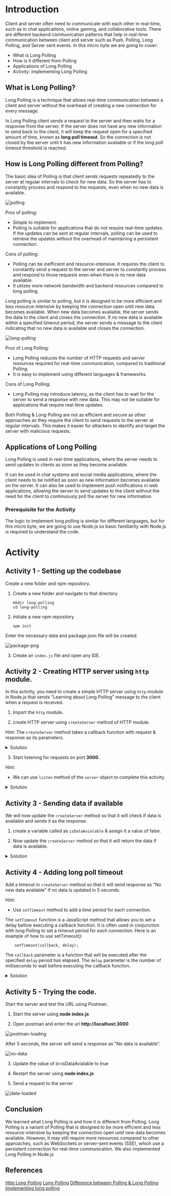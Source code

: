# Introduction

Client and server often need to communicate with each other in real-time, such as in chat applications, online gaming, and collaborative tools. There are different backend communication patterns that help in real-time communication between client and server such as Push, Polling, Long Polling, and Server sent events. In this micro byte we are going to cover:

- What is Long Polling
- How is it different from Polling
- Applications of Long Polling
- Activity: Implementing Long Polling

## What is Long Polling?

Long Polling is a technique that allows real-time communication between a client and server without the overhead of creating a new connection for every message.

In Long Polling client sends a request to the server and then waits for a response from the server. If the server does not have any new information to send back to the client, it will keep the request open for a specified amount of time, known as **long poll timeout**. So the connection is not closed by the server until it has new information available or if the long poll timeout threshold is reached.

## How is Long Polling different from Polling?

The basic idea of Polling is that client sends requests repeatedly to the server at regular intervals to check for new data. So the server has to constantly process and respond to the requests, even when no new data is available.

![polling](/Introduction%20to%20Long%20Polling/Images/polling.png)

Pros of polling:

- Simple to implement.
- Polling is suitable for applications that do not require real-time updates. If the updates can be sent at regular intervals, polling can be used to retrieve the updates without the overhead of maintaining a persistent connection.

Cons of polling:

- Polling can be inefficient and resource-intensive. It requires the client to constantly send a request to the server and server to constantly process and respond to those requests even when there is no new data available.
- It utilzes more network bandwidth and backend resources compared to long polling.

Long polling is similar to polling, but it is designed to be more efficient and less resource-intensive by keeping the connection open until new data becomes available. When new data becomes available, the server sends the data to the client and closes the connection. If no new data is available within a specified timeout period, the server sends a message to the client indicating that no new data is available and closes the connection.

![long-polling](/Introduction%20to%20Long%20Polling/Images/long%20polling.png)

Pros of Long Polling:

- Long Polling reduces the number of HTTP requests and server resources required for real-time communication, compared to traditional Polling.
- It is easy to implement using different languages & frameworks.

Cons of Long Polling:

- Long Polling may introduce latency, as the client has to wait for the server to send a response with new data. This may not be suitable for applications that require real-time updates.

Both Polling & Long Polling are not as efficient and secure as other approaches as they require the client to send requests to the server at regular intervals. This makes it easier for attackers to identify and target the server with malicious requests.

## Applications of Long Polling

Long Polling is used in real-time applications, where the server needs to send updates to clients as soon as they become available.

It can be used in chat systems and social media applications, where the client needs to be notified as soon as new information becomes available on the server. It can also be used to implement push notifications in web applications, allowing the server to send updates to the client without the need for the client to continuously poll the server for new information.

### Prerequisite for the Activity

The logic to implement long polling is similar for different languages, but for this micro byte, we are going to use Node.js so basic familiarity with Node.js is required to understand the code.

# Activity

## Activity 1 - Setting up the codebase

Create a new folder and npm repository.

1.  Create a new folder and navigate to that directory

        mkdir long-polling
        cd long-polling

2.  Initiate a new npm repository

        npm init

Enter the necessary data and package.json file will be created.

![package-png](/Introduction%20to%20Long%20Polling/Images/package.png)

3. Create an `index.js` file and open any IDE.

## Activity 2 - Creating HTTP server using `http` module.

In this activity, you need to create a simple HTTP server using `http` module in Node.js that sends "Learning about Long Polling" message to the client when a request is received.

1. Import the `http` module.

2. create HTTP server using `createServer` method of HTTP module.

Hint:
The `createServer` method takes a callback function with request & response as its parameters.

<details>
<summary>Solution</summary>

        const http = require('http');

        const server = http.createServer((req,res) => {
            res.end("Learning about Long Polling");
        })

The createServer method is called whenever the server receives a request.

</details>

3. Start listening for requests on port **3000**.

Hint:

- We can use `listen` method of the `server` object to complete this activity.

<details>
<summary>Solution</summary>

        server.listen((3000, ()=>{
            console.log('Server is listening on port 3000');
        }))

</details>

## Activity 3 - Sending data if available

We will now update the `createServer` method so that it will check if data is available and sends it as the response.

1. create a variable called as `isDataAvialable` & assign it a value of false.

2. Now update the `createServer` method so that it will return the data if data is available.

<details>
<summary>Solution</summary>

        let isDataAvialable = false;

        const http = require('http');

        const server = http.createServer((req,res) => {
            if(isDataAvialable){
                res.end(`Data is ${data}`);
            }
        })

        server.listen((3000, ()=>{
            console.log('Server is listening on port 3000');
        }))

</details>

## Activity 4 - Adding long poll timeout

Add a timeout in `createServer` method so that it will send response as "No new data available" if no data is updated in 5 seconds.

Hint:

- Use `setTimeout` method to add a time period for each connection.

The `setTimeout` function is a JavaScript method that allows you to set a delay before executing a callback function. It is often used in conjunction with long Polling to set a timeout period for each connection.
Here is an example of how to use setTimeout():

        setTimeout(callback, delay);

The `callback` parameter is a function that will be executed after the specified `delay` period has elapsed. The `delay` parameter is the number of milliseconds to wait before executing the callback function.

<details>
<summary>Solution</summary>

        let isDataAvialable = false;

        const http = require('http');

        const server = http.createServer((req,res) => {

            // Set a timeout period for each connection
             const timeout = setTimeout(() => {
                res.end("No new data available");
            }, 30000);

            // Wait for new data to become available
            if(isDataAvialable){
                res.end(`Data is ${data}`);
            }

        })

        server.listen((3000, ()=>{
            console.log('Server is listening on port 3000');
        }))

</details>

## Activity 5 - Trying the code.

Start the server and test the URL using Postman.

1. Start the server using **node index.js**

2. Open postman and enter the url **http://localhost:3000**

![postman-loading](/Introduction%20to%20Long%20Polling/Images/loadingPostman.png)

After 5 seconds, the server will send a response as "No data is available".

![no-data](/Introduction%20to%20Long%20Polling/Images/no-data.png)

3. Update the value of d=isDataAvialable to true

4. Restart the server using **node index.js**

5. Send a request to the server

![data-loaded](/Introduction%20to%20Long%20Polling/Images/data-loaded.png)

## Conclusion

We learned what Long Polling is and how it is different from Polling. Long Polling is a variant of Polling that is designed to be more efficient and less resource-intensive by keeping the connection open until new data becomes available. However, it may still require more resources compared to other approaches, such as WebSockets or server-sent events (SSE), which use a persistent connection for real-time communication. We also implemented Long Polling in Node.js

## References

[Http Long Polling](https://www.pubnub.com/blog/http-long-polling/)
[Long Polling](https://javascript.info/long-polling#long-polling)
[Difference between Polling & Long Polling](https://www.geeksforgeeks.org/what-is-long-polling-and-short-polling/)
[Implementing long polling](https://levelup.gitconnected.com/understand-and-implement-long-polling-and-short-polling-in-node-js-94334d2233f3)
